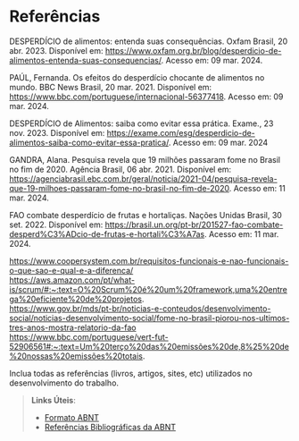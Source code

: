 # Referências

DESPERDÍCIO de alimentos: entenda suas consequências. Oxfam Brasil, 20 abr. 2023. Disponível em: <https://www.oxfam.org.br/blog/desperdicio-de-alimentos-entenda-suas-consequencias/>. Acesso em: 09 mar. 2024. 

PAÚL, Fernanda. Os efeitos do desperdício chocante de alimentos no mundo. BBC News Brasil, 20 mar. 2021. Disponível em: <https://www.bbc.com/portuguese/internacional-56377418>. Acesso em: 09 mar. 2024. 

DESPERDÍCIO de Alimentos: saiba como evitar essa prática. Exame., 23 nov. 2023. Disponível em: <https://exame.com/esg/desperdicio-de-alimentos-saiba-como-evitar-essa-pratica/>. Acesso em: 09 mar. 2024

GANDRA, Alana. Pesquisa revela que 19 milhões passaram fome no Brasil no fim de 2020. Agência Brasil, 06 abr. 2021. Disponível em: <https://agenciabrasil.ebc.com.br/geral/noticia/2021-04/pesquisa-revela-que-19-milhoes-passaram-fome-no-brasil-no-fim-de-2020>. Acesso em: 11 mar. 2024.

FAO combate desperdício de frutas e hortaliças. Nações Unidas Brasil, 30 set. 2022. Disponível em: <https://brasil.un.org/pt-br/201527-fao-combate-desperd%C3%ADcio-de-frutas-e-hortali%C3%A7as>. Acesso em: 11 mar. 2024. 

https://www.coopersystem.com.br/requisitos-funcionais-e-nao-funcionais-o-que-sao-e-qual-e-a-diferenca/ <br>
https://aws.amazon.com/pt/what-is/scrum/#:~:text=O%20Scrum%20é%20um%20framework,uma%20entrega%20eficiente%20de%20projetos. <br>
https://www.gov.br/mds/pt-br/noticias-e-conteudos/desenvolvimento-social/noticias-desenvolvimento-social/fome-no-brasil-piorou-nos-ultimos-tres-anos-mostra-relatorio-da-fao <br>
https://www.bbc.com/portuguese/vert-fut-52906561#:~:text=Um%20terço%20das%20emissões%20de,8%25%20de%20nossas%20emissões%20totais.

Inclua todas as referências (livros, artigos, sites, etc) utilizados no desenvolvimento do trabalho.

> **Links Úteis**:
> - [Formato ABNT](https://www.normastecnicas.com/abnt/trabalhos-academicos/referencias/)
> - [Referências Bibliográficas da ABNT](https://comunidade.rockcontent.com/referencia-bibliografica-abnt/)
